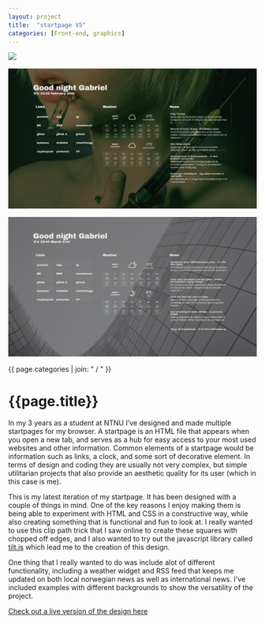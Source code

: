 ```yaml
---
layout: project
title:  "startpage V5"
categories: [Front-end, graphics]
---
```


<div id="column1_6">
	<p><img src="/media/images/startpage_project2.png" class="zoom"></p>
	<p><img src="/media/images/homescreen_v4.png" class="zoom"></p>
	<p><img src="/media/images/startpage_project.png" class="zoom"></p>

</div>

<div id="column6_13">
	<span id="projectCats">{{ page.categories | join: " / " }}</span>
	<h1>{{page.title}}</h1>	
	<p>In my 3 years as a student at NTNU I’ve designed and made multiple startpages for my browser. A startpage is an HTML file that appears when you open a new tab, and serves as a hub for easy access to your most used websites and other information. Common elements of a startpage would be information such as links, a clock, and some sort of decorative element. In terms of design and coding they are usually not very complex, but simple utilitarian projects that also provide an aesthetic quality for its user (which in this case is me).</p>
	<p>This is my latest iteration of my startpage. It has been designed with a couple of things in mind. One of the key reasons I enjoy making them is being able to experiment with HTML and CSS in a constructive way, while also creating something that is functional and fun to look at. I really wanted to use this clip path trick that I saw online to create these squares with chopped off edges, and I also wanted to try out the javascript library called <a href="https://micku7zu.github.io/vanilla-tilt.js/" target="_blank">tilt.js</a> which lead me to the creation of this design.</p>
	<p>One thing that I really wanted to do was include alot of different functionality, including a weather widget and RSS feed that keeps me updated on both local norwegian news as well as international news. I've included examples with different backgrounds to show the versatility of the project.</p>
	<p><a href="">Check out a live version of the design here</a></p>
</div>